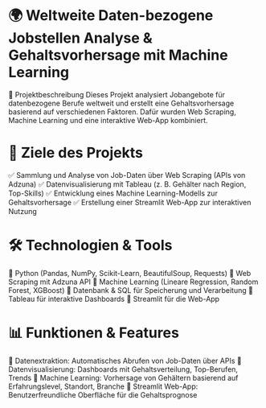 # 🌍 Weltweite Daten-bezogene Jobstellen Analyse & Gehaltsvorhersage mit Machine Learning
📌 Projektbeschreibung
Dieses Projekt analysiert Jobangebote für datenbezogene Berufe weltweit und erstellt eine Gehaltsvorhersage basierend auf verschiedenen Faktoren.
Dafür wurden Web Scraping, Machine Learning und eine interaktive Web-App kombiniert.

# 🎯 Ziele des Projekts
✅ Sammlung und Analyse von Job-Daten über Web Scraping (APIs von Adzuna)
✅ Datenvisualisierung mit Tableau (z. B. Gehälter nach Region, Top-Skills)
✅ Entwicklung eines Machine Learning-Modells zur Gehaltsvorhersage
✅ Erstellung einer Streamlit Web-App zur interaktiven Nutzung

# 🛠 Technologien & Tools
🔹 Python (Pandas, NumPy, Scikit-Learn, BeautifulSoup, Requests)
🔹 Web Scraping mit Adzuna API
🔹 Machine Learning (Lineare Regression, Random Forest, XGBoost)
🔹 Datenbank & SQL für Speicherung und Verarbeitung
🔹 Tableau für interaktive Dashboards
🔹 Streamlit für die Web-App

# 📊 Funktionen & Features
🔸 Datenextraktion: Automatisches Abrufen von Job-Daten über APIs
🔸 Datenvisualisierung: Dashboards mit Gehaltsverteilung, Top-Berufen, Trends
🔸 Machine Learning: Vorhersage von Gehältern basierend auf Erfahrungslevel, Standort, Branche
🔸 Streamlit Web-App: Benutzerfreundliche Oberfläche für die Gehaltsprognose

